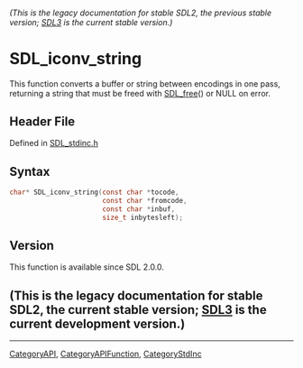 ###### (This is the legacy documentation for stable SDL2, the previous stable version; [SDL3](https://wiki.libsdl.org/SDL3/) is the current stable version.)
# SDL_iconv_string

This function converts a buffer or string between encodings in one pass, returning a string that must be freed with [SDL_free](SDL_free)() or NULL on error.

## Header File

Defined in [SDL_stdinc.h](https://github.com/libsdl-org/SDL/blob/SDL2/include/SDL_stdinc.h)

## Syntax

```c
char* SDL_iconv_string(const char *tocode,
                       const char *fromcode,
                       const char *inbuf,
                       size_t inbytesleft);
```

## Version

This function is available since SDL 2.0.0.

## (This is the legacy documentation for stable SDL2, the current stable version; [SDL3](https://wiki.libsdl.org/SDL3/) is the current development version.)



----
[CategoryAPI](CategoryAPI), [CategoryAPIFunction](CategoryAPIFunction), [CategoryStdInc](CategoryStdInc)

